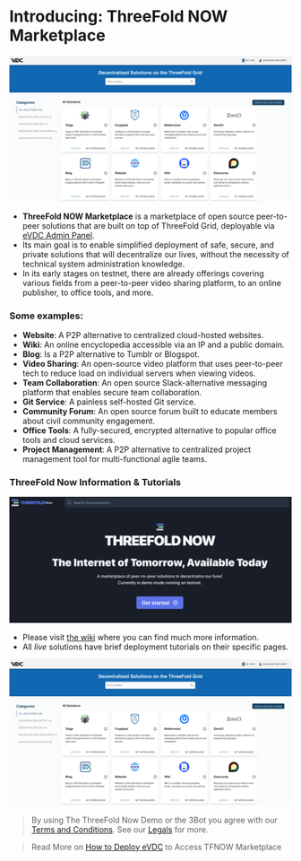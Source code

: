 # Introducing: ThreeFold NOW Marketplace

![](img/tfnow_home.png)

- __ThreeFold NOW Marketplace__ is a marketplace of open source peer-to-peer solutions that are built on top of ThreeFold Grid,  deployable via [eVDC Admin Panel](evdc).
- Its main goal is to enable simplified deployment of safe, secure, and private solutions that will decentralize our lives, without the necessity of technical system administration knowledge.
- In its early stages on testnet, there are already offerings covering various fields from a peer-to-peer video sharing platform, to an online publisher, to office tools, and more.

<!-- > See [__Getting Started Manual__](threefold_now_getting_started.md). -->

### Some examples:

<!-- - [__3Bot__](3bot.md): A versatile tool to administrate and control processes and activities of your solutions on top of the TF Grid. -->
- __Website__: A P2P alternative to centralized cloud-hosted websites.
- __Wiki__: An online encyclopedia accessible via an IP and a public domain.
- __Blog__: Is a P2P alternative to Tumblr or Blogspot. 
- __Video Sharing__: An open-source video platform that uses peer-to-peer tech to reduce load on individual servers when viewing videos. 
- __Team Collaboration__: An open source Slack-alternative messaging platform that enables secure team collaboration.
- __Git Service__: A painless self-hosted Git service.
- __Community Forum__: An open source forum built to educate members about civil community engagement. 
- __Office Tools__: A fully-secured, encrypted alternative to popular office tools and cloud services. 
- __Project Management__: A P2P alternative to centralized project management tool for multi-functional agile teams.

### ThreeFold Now Information & Tutorials

![](img/now_wiki.png)

- Please visit [the wiki](https://now.threefold.io) where you can find much more information.
- All *live* solutions have brief deployment tutorials on their specific pages.

![](img/tfnow_home.png)

> By using The ThreeFold Now Demo or the 3Bot you agree with our [Terms and Conditions](terms_conditions). See our [Legals](legal) for more.

> Read More on [How to Deploy eVDC](evdc_deploy) to Access TFNOW Marketplace

